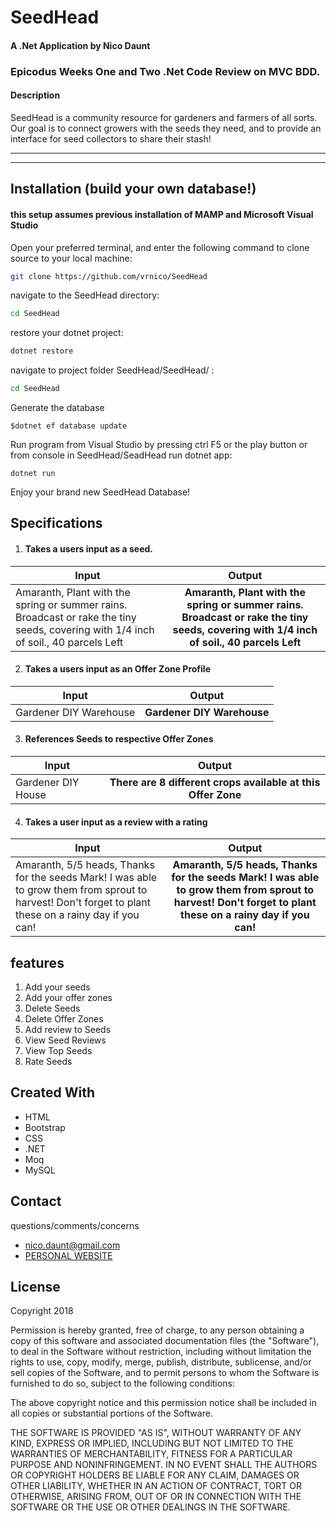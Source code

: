 ﻿SeedHead
==========
#### A .Net Application by Nico Daunt

### Epicodus Weeks One and Two .Net Code Review on  MVC BDD.

#### Description
SeedHead is a community resource for gardeners and farmers of all sorts. Our goal is to connect growers with the seeds they need, and to provide an interface for seed collectors to share their stash!
***

***

## Installation (build your own database!)

#### this setup assumes previous installation of MAMP and Microsoft Visual Studio



Open your preferred terminal, and enter the following command to clone source to your local machine:
```sh
git clone https://github.com/vrnico/SeedHead
```

navigate to the SeedHead directory:
```sh
cd SeedHead
```

restore your dotnet project:
```sh
dotnet restore
```

navigate to project folder SeedHead/SeedHead/ :
```sh
cd SeedHead
```

Generate the database
```
$dotnet ef database update
```

Run program from Visual Studio by pressing ctrl F5 or the play button or from console in SeedHead/SeadHead run dotnet app:
```
dotnet run
```



Enjoy your brand new SeedHead Database!



## Specifications

1. #### Takes a users input as a seed.

| Input      | Output           |
| ------------- |:-------------:|
| Amaranth, Plant with the spring or summer rains. Broadcast or rake the tiny seeds, covering with 1/4 inch of soil., 40 parcels Left    | **Amaranth, Plant with the spring or summer rains. Broadcast or rake the tiny seeds, covering with 1/4 inch of soil., 40 parcels Left** |


2. #### Takes a users input as an Offer Zone Profile

| Input      | Output           |
| ------------- |:-------------:|
| Gardener DIY Warehouse      | **Gardener DIY Warehouse** |

3. #### References Seeds to respective Offer Zones

| Input      | Output           |
| ------------- |:-------------:|
| Gardener DIY House    | **There are 8 different crops available at this Offer Zone** |

4. #### Takes a user input as a review with a rating

| Input      | Output           |
| ------------- |:-------------:|
| Amaranth, 5/5 heads, Thanks for the seeds Mark! I was able to grow them from sprout to harvest! Don't forget to plant these on a rainy day if you can!    | **Amaranth, 5/5 heads, Thanks for the seeds Mark! I was able to grow them from sprout to harvest! Don't forget to plant these on a rainy day if you can!** |





## features
1. Add your seeds
2. Add your offer zones
3. Delete Seeds
4. Delete Offer Zones
5. Add review to Seeds
6. View Seed Reviews
7. View Top Seeds
8. Rate Seeds








## Created With
* HTML
* Bootstrap
* CSS
* .NET
* Moq
* MySQL




## Contact
questions/comments/concerns
* [nico.daunt@gmail.com](mailto:nico.daunt@gmail.com)
* [PERSONAL WEBSITE](nicodaunt.com)




## License
Copyright 2018

Permission is hereby granted, free of charge, to any person obtaining a copy of this software and associated documentation files (the "Software"), to deal in the Software without restriction, including without limitation the rights to use, copy, modify, merge, publish, distribute, sublicense, and/or sell copies of the Software, and to permit persons to whom the Software is furnished to do so, subject to the following conditions:

The above copyright notice and this permission notice shall be included in all copies or substantial portions of the Software.

THE SOFTWARE IS PROVIDED "AS IS", WITHOUT WARRANTY OF ANY KIND, EXPRESS OR IMPLIED, INCLUDING BUT NOT LIMITED TO THE WARRANTIES OF MERCHANTABILITY, FITNESS FOR A PARTICULAR PURPOSE AND NONINFRINGEMENT. IN NO EVENT SHALL THE AUTHORS OR COPYRIGHT HOLDERS BE LIABLE FOR ANY CLAIM, DAMAGES OR OTHER LIABILITY, WHETHER IN AN ACTION OF CONTRACT, TORT OR OTHERWISE, ARISING FROM, OUT OF OR IN CONNECTION WITH THE SOFTWARE OR THE USE OR OTHER DEALINGS IN THE SOFTWARE.
